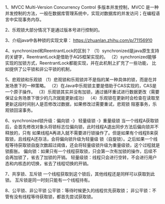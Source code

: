 1、MVCC
Multi-Version Concurrency Control 多版本并发控制，MVCC 是一种并发控制的方法，一般在数据库管理系统中，实现对数据库的并发访问；在编程语言中实现事务内存。

2、乐观锁大部分情况下是通过版本号进行控制的。

3、介绍java中各种锁的实现文章：
https://zhuanlan.zhihu.com/p/71156910

4、synchronized和ReentrantLock的区别？
（1）synchronized是java原生支持的关键字，ReentrantLock是借助于AQS框架实现的。
（2）synchronized能够实现的加锁方式，ReentrantLock都能实现，并在此机制上扩充了一些功能，
比如提供了公平锁和非公平锁的机制，

5、悲观锁和乐观锁
（1）悲观锁和乐观锁并不是指的某一种具体的锁，而是在并发场景下的一种策略。
（2）在Java中乐观锁主要是借助于CAS实现的，CAS是一个原子操作。
（3）乐观锁其实并没有加锁，通过循环重试进行数据更改（需要保证业务场景下很少的几次就能更新成功）
（4）乐观锁在更新时会检查在读取至更新这段时间别人是否修改过数据，如果修改过需要重试，悲观锁
阻塞事务，乐观锁回滚事务。

6、synchronized锁升级：偏向锁 -》 轻量级锁 -》重量级锁
当一个线程A获取锁后，会首先修改对象头将锁标志位偏向锁，此时线程A退出同步方法后偏向锁并不释放的，只有
如果线程A再进入就不需要进行锁操作了。但是如果有个线程B来获取锁，且线程A还存活，会将偏向锁升级为轻量级
锁（自旋锁）。之后如果一个线程等待获取锁自旋次数超过阈值，还会将轻量级锁升级为重量级锁，这个过程就是
锁膨胀。
偏向锁：如果只有一个线程获取锁，只会第一次有加锁的操作，后续不会再加锁了，省去了加锁的开销。
轻量级锁：线程只会进行空转，不会进行用户态和内核态的切换，省去了线程切换的开销。

7、共享锁、互斥锁
一个线程获取到这个锁后，其他线程还是同样可以获取到此锁。
互斥锁是同一时刻只能有一个线程持有。

8、公平锁、非公平锁
公平锁：等待时候更久的线程优先获取锁；
非公平锁：不管有没有线程等待获取锁，都首先尝试获取锁。
